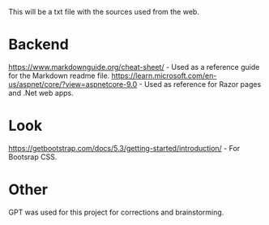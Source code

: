 This will be a txt file with the sources used from the web.

# Backend
https://www.markdownguide.org/cheat-sheet/ - Used as a reference guide for the Markdown readme file.
https://learn.microsoft.com/en-us/aspnet/core/?view=aspnetcore-9.0 - Used as reference for Razor pages and .Net web apps.

# Look
https://getbootstrap.com/docs/5.3/getting-started/introduction/ - For Bootsrap CSS.

# Other
GPT was used for this project for corrections and brainstorming.
